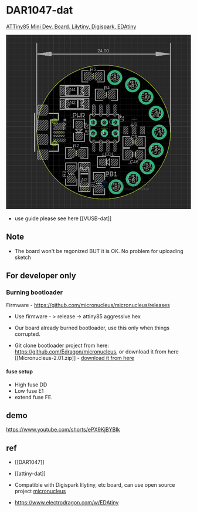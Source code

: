 
# DAR1047-dat


[ATTiny85 Mini Dev. Board. Lilytiny, Digispark, EDAtiny](https://www.electrodragon.com/product/attiny85-mini-dev-board-lilytiny-digispark-edatiny/)

![](2024-02-28-17-43-30.png)

- use guide please see here [[VUSB-dat]]






## Note 

* The board won't be regonized BUT it is OK. No problem for uploading sketch


## For developer only

### Burning bootloader

Firmware - https://github.com/micronucleus/micronucleus/releases

* Use firmware - > release -> attiny85 aggressive.hex

* Our board already burned bootloader, use this only when things corrupted.
* Git clone bootloader project from here: https://github.com/Edragon/micronucleus, or download it from here [[Micronucleus-2.01.zip]] - [download it from here](Micronucleus-2.01.zip)

#### fuse setup
* High fuse DD
* Low fuse E1
* extend fuse FE. 



## demo 

https://www.youtube.com/shorts/ePX9KjBYBIk


## ref 

- [[DAR1047]]

- [[attiny-dat]]

- Compatible with Digispark lilytiny, etc board, can use open source project [micronucleus](https://github.com/micronucleus/micronucleus)
- https://www.electrodragon.com/w/EDAtiny